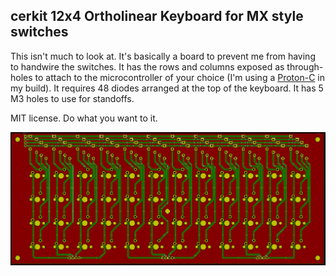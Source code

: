 ## cerkit 12x4 Ortholinear Keyboard for MX style switches

This isn't much to look at. It's basically a board to prevent me from having to handwire the switches. It has the rows and columns exposed as through-holes to attach to the microcontroller of your choice (I'm using a [Proton-C](https://qmk.fm/proton-c/) in my build). It requires 48 diodes arranged at the top of the keyboard. It has 5 M3 holes to use for standoffs.

MIT license. Do what you want to it.

![cerkit 12x4 ortho](https://github.com/cerkit/kbd_ortho_12x4/blob/master/cerkit_ortho12x4.png?raw=true)
